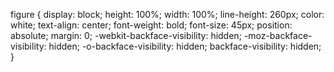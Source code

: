 figure {
  display: block;
  height: 100%;
  width: 100%;
  line-height: 260px;
  color: white;
  text-align: center;
  font-weight: bold;
  font-size: 45px;
  position: absolute;
  margin: 0;
  -webkit-backface-visibility: hidden;
  -moz-backface-visibility: hidden;
  -o-backface-visibility: hidden;
  backface-visibility: hidden;
}
